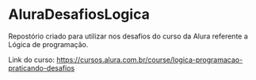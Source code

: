 # AluraDesafiosLogica
Repostório criado para utilizar nos desafios do curso da Alura referente a Lógica de programação.

Link do curso: https://cursos.alura.com.br/course/logica-programacao-praticando-desafios
